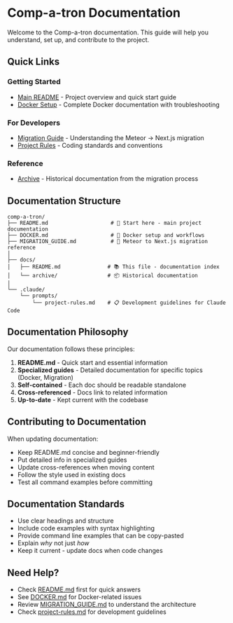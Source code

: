 # Comp-a-tron Documentation

Welcome to the Comp-a-tron documentation. This guide will help you understand, set up, and contribute to the project.

## Quick Links

### Getting Started
- [Main README](../README.md) - Project overview and quick start guide
- [Docker Setup](../DOCKER.md) - Complete Docker documentation with troubleshooting

### For Developers
- [Migration Guide](../MIGRATION_GUIDE.md) - Understanding the Meteor → Next.js migration
- [Project Rules](./.claude/prompts/project-rules.md) - Coding standards and conventions

### Reference
- [Archive](./archive/) - Historical documentation from the migration process

## Documentation Structure

```
comp-a-tron/
├── README.md                    # 📘 Start here - main project documentation
├── DOCKER.md                    # 🐳 Docker setup and workflows
├── MIGRATION_GUIDE.md           # 🔄 Meteor to Next.js migration reference
│
├── docs/
│   ├── README.md               # 📚 This file - documentation index
│   └── archive/                # 📦 Historical documentation
│
└── .claude/
    └── prompts/
        └── project-rules.md    # 📋 Development guidelines for Claude Code
```

## Documentation Philosophy

Our documentation follows these principles:

1. **README.md** - Quick start and essential information
2. **Specialized guides** - Detailed documentation for specific topics (Docker, Migration)
3. **Self-contained** - Each doc should be readable standalone
4. **Cross-referenced** - Docs link to related information
5. **Up-to-date** - Kept current with the codebase

## Contributing to Documentation

When updating documentation:
- Keep README.md concise and beginner-friendly
- Put detailed info in specialized guides
- Update cross-references when moving content
- Follow the style used in existing docs
- Test all command examples before committing

## Documentation Standards

- Use clear headings and structure
- Include code examples with syntax highlighting
- Provide command line examples that can be copy-pasted
- Explain *why* not just *how*
- Keep it current - update docs when code changes

## Need Help?

- Check [README.md](../README.md) first for quick answers
- See [DOCKER.md](../DOCKER.md) for Docker-related issues
- Review [MIGRATION_GUIDE.md](../MIGRATION_GUIDE.md) to understand the architecture
- Check [project-rules.md](../.claude/prompts/project-rules.md) for development guidelines
